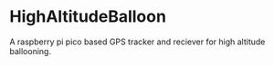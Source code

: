 # HighAltitudeBalloon
A raspberry pi pico based GPS tracker and reciever for high altitude ballooning.